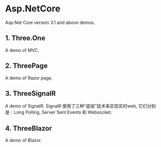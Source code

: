 # Asp.NetCore
Asp.Net Core version 3.1 and above demos.

## 1. Three.One
A demo of MVC.

## 2. ThreePage
A demo of Razor page.

## 3. ThreeSignalR
A demo of SignalR. SignalR 使用了三种“底层”技术来实现实时web, 它们分别是：Long Polling, Server Sent Events 和 Websocket.

## 4. ThreeBlazor
A demo of Blazor.
